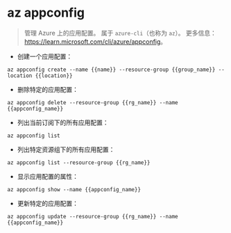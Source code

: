 # az appconfig

> 管理 Azure 上的应用配置。
> 属于 `azure-cli`（也称为 `az`）。
> 更多信息：<https://learn.microsoft.com/cli/azure/appconfig>。

- 创建一个应用配置：

`az appconfig create --name {{name}} --resource-group {{group_name}} --location {{location}}`

- 删除特定的应用配置：

`az appconfig delete --resource-group {{rg_name}} --name {{appconfig_name}}`

- 列出当前订阅下的所有应用配置：

`az appconfig list`

- 列出特定资源组下的所有应用配置：

`az appconfig list --resource-group {{rg_name}}`

- 显示应用配置的属性：

`az appconfig show --name {{appconfig_name}}`

- 更新特定的应用配置：

`az appconfig update --resource-group {{rg_name}} --name {{appconfig_name}}`